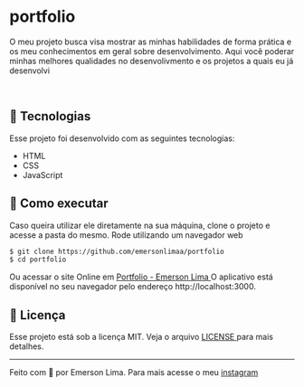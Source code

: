 # portfolio

<p>O meu projeto busca visa mostrar as minhas habilidades de forma prática e os meu conhecimentos em geral sobre desenvolvimento. Aqui você poderar minhas melhores qualidades no desenvolivmento e os projetos a quais eu já desenvolvi</p>

<br>

##  🧪 Tecnologias

Esse projeto foi desenvolvido com as seguintes tecnologias:

- HTML
- CSS
- JavaScript

##  🚀 Como executar

Caso queira utilizar ele diretamente na sua máquina, clone o projeto e acesse a pasta do mesmo. Rode utilizando um navegador web

```bash
$ git clone https://github.com/emersonlimaa/portfolio
$ cd portfolio
```

Ou acessar o site Online em [ Portfolio - Emerson Lima ](https://emersonlima.vercel.app)
O aplicativo está disponível no seu navegador pelo endereço http://localhost:3000.

##  📝 Licença

Esse projeto está sob a licença MIT. Veja o arquivo [ LICENSE ](LICENSE.md) para mais detalhes.

---

Feito com 💜 por Emerson Lima. Para mais acesse o meu [instagram](https://instagram.com/merscodes)
